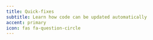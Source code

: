 ```yaml
---
title: Quick-fixes
subtitle: Learn how code can be updated automatically
accent: primary
icon: fas fa-question-circle
---
```

